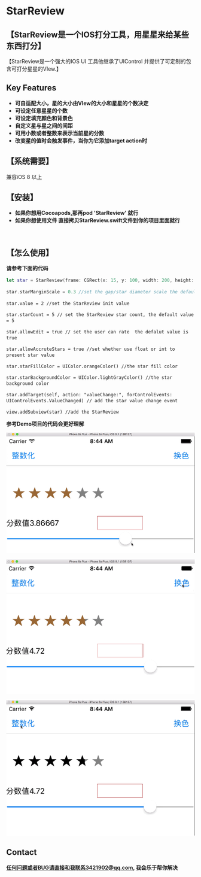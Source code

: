 # StarReview

## 【StarReview是一个IOS打分工具，用星星来给某些东西打分】

【StarReview是一个强大的IOS UI 工具他继承了UIControl 并提供了可定制的包含可打分星星的VIew.】
## Key Features
* **可自适配大小，星的大小由VIew的大小和星星的个数决定**
* **可设定任意星星的个数**
* **可设定填充颜色和背景色**
* **自定义星与星之间的间距**
* **可用小数或者整数来表示当前星的分数**
* **改变星的值时会触发事件，当你为它添加target action时**

## 【系统需要】
兼容iOS 8 以上

## 【安装】
+ **如果你想用Cocoapods,那再pod 'StarReview' 就行**
+ **如果你想使用文件 直接拷贝StarReview.swift文件到你的项目里面就行**
<br>

## 【怎么使用】
**请参考下面的代码**
```swift
let star = StarReview(frame: CGRect(x: 15, y: 100, width: 200, height: 50)) //init the StarReview
```
```swift
star.starMarginScale = 0.3 //set the gap/star diameter scale the default value is 0.3
```
```
star.value = 2 //set the StarReview init value
```
```
star.starCount = 5 // set the StarReview star count, the default value = 5
```
```
star.allowEdit = true // set the user can rate  the defalut value is true
```
```
star.allowAccruteStars = true //set whether use float or int to present star value

```
```
star.starFillColor = UIColor.orangeColor() //the star fill color
```
```
star.starBackgroundColor = UIColor.lightGrayColor() //the star background color
```
```
star.addTarget(self, action: "valueChange:", forControlEvents: UIControlEvents.ValueChanged) // add the star value change event
```
```
view.addSubview(star) //add the StarReview
```

**参考Demo项目的代码会更好理解**
<br>

![add -DDEBUG location](https://raw.githubusercontent.com/DuckDeck/StarReview/master/StarReviewDemo/StarReviewDemo/Resource/1.gif)
<br>

![add -DDEBUG location](https://raw.githubusercontent.com/DuckDeck/StarReview/master/StarReviewDemo/StarReviewDemo/Resource/2.gif)
<br>

![add -DDEBUG location](https://raw.githubusercontent.com/DuckDeck/StarReview/master/StarReviewDemo/StarReviewDemo/Resource/3.gif)


## Contact 

**任何问题或者BUG请直接和我联系3421902@qq.com, 我会乐于帮你解决**

